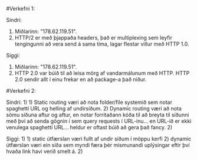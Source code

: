 #Verkefni 1:
  
  Sindri:
  1) Miðlarinn: "178.62.119.51".
  2) HTTP/2 er með þjappaða headers, það er multiplexing sem leyfir tengingunni að vera send á sama tíma, lagar flestar villur með HTTP 1.0.
  
  Siggi:
  1) Miðlarinn: "178.62.119.51".
  2) HTTP 2.0 var búið til að leisa mörg af vandarmálunum með HTTP. HTTP 2.0 sendir allt í einu frekar en að package-a það niður.
  
#Verkefni 2:

  Sindri:
	1)
		1) Static routing væri að nota folder/file systemið sem notar spaghettí URL og helling af undirsíðum.
		2) Dynamic routing væri að nota sömu síðuna aftur og aftur, en notar forritaðann kóða til að breyta til síðunni með því að senda gögnin í sem query requests í URL-inu... en URL-ið er ekki venulega spaghettí URL... heldur er oftast búið að gera það fancy.
	2) 

  Siggi:
  1)
	  1) static útfærslan væri fullt af undir síðum í möppu kerfi
	  2) dynamic útfærslan væri ein síða sem myndi færa þér mismunandi uplýsingar eftir því hvaða link havi verið smelt á.
  2)
